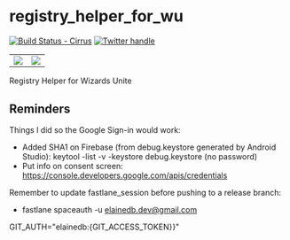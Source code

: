 # registry_helper_for_wu

[![Build Status - Cirrus][]][Build status]
[![Twitter handle][]][Twitter badge]
<table>
    <tr>
        <td border="0">
            <a href="https://play.google.com/store/apps/details?id=elainedb.dev.registry_helper_for_wu">
                <img src="https://firebasestorage.googleapis.com/v0/b/wu-registry-helper.appspot.com/o/en_get.png?alt=media&token=0892e968-171a-4390-82b4-9820578b23db">
            </a>
        </td>
        <td border="0">
            <a href="https://testflight.apple.com/join/lQjFo3iR">
                <img src="https://firebasestorage.googleapis.com/v0/b/wu-registry-helper.appspot.com/o/testflight-download.png?alt=media&token=15efb745-e795-4e5b-9d1d-21f923f8ab36">
            </a>
        </td>
    </tr>
<tr>
</table>

Registry Helper for Wizards Unite

## Reminders

Things I did so the Google Sign-in would work:
- Added SHA1 on Firebase (from debug.keystore generated by Android Studio): keytool -list -v -keystore debug.keystore (no password)
- Put info on consent screen: https://console.developers.google.com/apis/credentials

Remember to update fastlane_session before pushing to a release branch:
- fastlane spaceauth -u elainedb.dev@gmail.com

GIT_AUTH="elainedb:{GIT_ACCESS_TOKEN}}"

[Build Status - Cirrus]: https://api.cirrus-ci.com/github/elainedb/flutter_registry-helper-for-wizards-unite.svg
[Build status]: https://cirrus-ci.com/github/elainedb/flutter_registry-helper-for-wizards-unite
[Twitter handle]: https://img.shields.io/twitter/follow/elainedbatista.svg?style=social&label=Follow
[Twitter badge]: https://twitter.com/intent/follow?screen_name=elainedbatista
